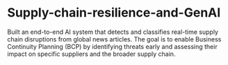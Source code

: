 # Supply-chain-resilience-and-GenAI
Built an end-to-end AI system that detects and classifies real-time supply chain disruptions from global news articles. The goal is to enable Business Continuity Planning (BCP) by identifying threats early and assessing their impact on specific suppliers and the broader supply chain.
